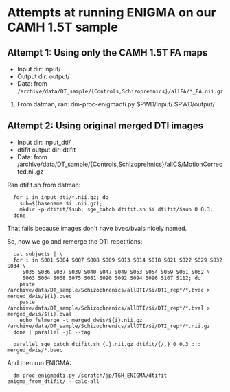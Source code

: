 # Attempts at running ENIGMA on our CAMH 1.5T sample

## Attempt 1: Using only the CAMH 1.5T FA maps

- Input dir: input/
- Output dir: output/
- Data: from `/archive/data/DT_sample/{Controls,Schizoprehnics}/allFA/*_FA.nii.gz`

1. From datman, ran: dm-proc-enigmadti.py $PWD/input/ $PWD/output/

## Attempt 2: Using original merged DTI images

- Input dir: input_dti/
- dtifit output dir: dtifit
- Data: from /archive/data/DT_sample/{Controls,Schizoprehnics}/allCS/MotionCorrected.nii.gz

Ran dtifit.sh from datman: 

```
  for i in input_dti/*.nii.gz; do 
    sub=$(basename $i .nii.gz); 
    mkdir -p dtifit/$sub; sge_batch dtifit.sh $i dtifit/$sub 0 0.3; 
  done 
```

That fails because images don't have bvec/bvals nicely named.

So, now we go and remerge the DTI repetitions: 

```
  cat subjects | \
  for i in S001 S004 S007 S008 S009 S013 S014 S018 S021 S022 S029 S032 S034 \
     S035 S036 S037 S039 S040 S047 S049 S053 S054 S059 S061 S062 \
     S063 S064 S068 S075 S081 S090 S092 S094 S096 S107 S112; do 
    paste /archive/data/DT_sample/Schizophrenics/allDTI/$i/DTI_rep*/*.bvec > merged_dwis/${i}.bvec 
    paste /archive/data/DT_sample/Schizophrenics/allDTI/$i/DTI_rep*/*.bval > merged_dwis/${i}.bval
    echo fslmerge -t merged_dwis/${i}.nii.gz /archive/data/DT_sample/Schizophrenics/allDTI/$i/DTI_rep*/*.nii.gz
  done | parallel -j8 --tag

  parallel sge_batch dtifit.sh {.}.nii.gz dtifit/{/.} 0 0.3 ::: merged_dwis/*.bvec
```

And then run ENIGMA: 
```
  dm-proc-enigmadti.py /scratch/jp/TGH_ENIGMA/dtifit enigma_from_dtifit/ --calc-all
```

